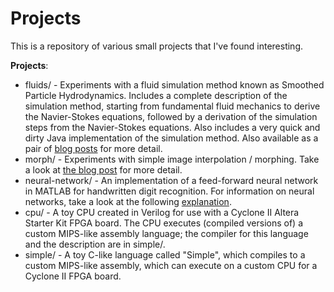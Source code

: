 Projects
========

This is a repository of various small projects that I've found interesting. 

__Projects__:
* fluids/ - Experiments with a fluid simulation method known as Smoothed Particle Hydrodynamics. Includes a complete description of the simulation method, starting from fundamental fluid mechanics to derive the Navier-Stokes equations, followed by a derivation of the simulation steps from the Navier-Stokes equations. Also includes a very quick and dirty Java implementation of the simulation method. Also available as a pair of [blog posts](http://www.gibiansky.com/2011/07/computational-fluid-dynamics.html) for more detail.
* morph/ - Experiments with simple image interpolation / morphing. Take a look at [the blog post](http://www.gibiansky.com/2011/07/image-morphing.html) for more detail.
* neural-network/ - An implementation of a feed-forward neural network in MATLAB for handwritten digit recognition. For information on neural networks, take a look at the following [explanation](http://www.gibiansky.com/2012/08/machine-learning-neural-networks.html).
* cpu/ - A toy CPU created in Verilog for use with a Cyclone II Altera Starter Kit FPGA board. The CPU executes (compiled versions of) a custom MIPS-like assembly language; the compiler for this language and the description are in simple/.
* simple/ - A toy C-like language called "Simple", which compiles to a custom MIPS-like assembly, which can execute on a custom CPU for a Cyclone II FPGA board.
